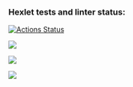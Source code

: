 ### Hexlet tests and linter status:
[![Actions Status](https://github.com/Typucm/frontend-project-44/actions/workflows/hexlet-check.yml/badge.svg)](https://github.com/Typucm/frontend-project-44/actions)

<a href="https://codeclimate.com/github/Typucm/frontend-project-44/maintainability"><img src="https://api.codeclimate.com/v1/badges/c43f9ecce6563ddaf487/maintainability" /></a>

<a href="https://asciinema.org/a/rTKEZI31o5I9yuSYjmB5TJisz" target="_blank"><img src="https://asciinema.org/a/rTKEZI31o5I9yuSYjmB5TJisz.svg" /></a>

<a href="https://asciinema.org/a/YHRsXqSzq07QlCBCkgCG1ru8f" target="_blank"><img src="https://asciinema.org/a/YHRsXqSzq07QlCBCkgCG1ru8f.svg" /></a>
